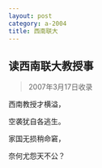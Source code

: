 ```yaml
---
layout: post
category: a-2004
title: 西南联大
---
```


## 读西南联大教授事 ##

> 2007年3月17日收录

西南教授才横溢，

空袭犹自各逃生。

家国无损稍命窘，

奈何尤怨天不公？